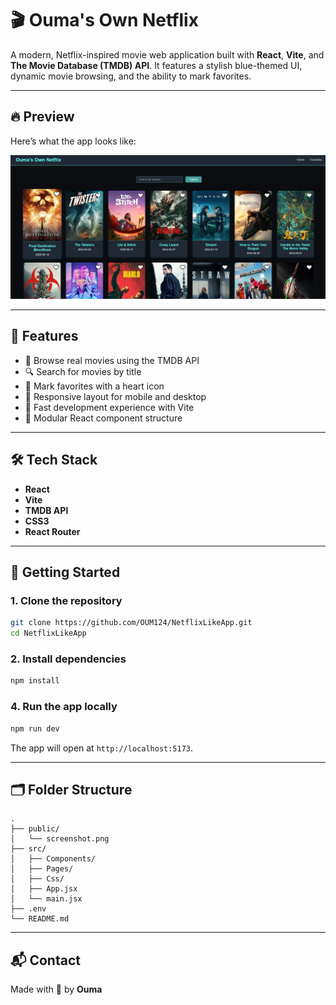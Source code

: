
# 🎬 Ouma's Own Netflix

A modern, Netflix-inspired movie web application built with **React**, **Vite**, and **The Movie Database (TMDB) API**. It features a stylish blue-themed UI, dynamic movie browsing, and the ability to mark favorites.

---

## 🔥 Preview

Here’s what the app looks like:

![App Preview](./NetflixLikeApp/public/preview.png)

---

## 📌 Features

- 🎥 Browse real movies using the TMDB API
- 🔍 Search for movies by title
- 🤍 Mark favorites with a heart icon
- 📱 Responsive layout for mobile and desktop
- 🚀 Fast development experience with Vite
- 🧩 Modular React component structure

---

## 🛠️ Tech Stack

- **React**
- **Vite**
- **TMDB API**
- **CSS3**
- **React Router**

---

## 🚀 Getting Started

### 1. Clone the repository

```bash
git clone https://github.com/OUM124/NetflixLikeApp.git
cd NetflixLikeApp
```

### 2. Install dependencies

```bash
npm install
```


### 4. Run the app locally

```bash
npm run dev
```

The app will open at `http://localhost:5173`.

---

## 🗂️ Folder Structure

```
.
├── public/
│   └── screenshot.png
├── src/
│   ├── Components/
│   ├── Pages/
│   ├── Css/
│   ├── App.jsx
│   └── main.jsx
├── .env
└── README.md
```

---

## 📬 Contact

Made with 💙 by **Ouma**  


